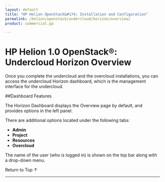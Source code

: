```yaml
---
layout: default
title: "HP Helion OpenStack&#174; Installation and Configuration"
permalink: /helion/openstack/undercloud/horizon/overview/
product: commercial.ga

---
```

<!--PUBLISHED-->


<script>

function PageRefresh {
onLoad="window.refresh"
}

PageRefresh();

</script>
<!--
<p style="font-size: small;"> <a href="/helion/openstack/support-matrix-beta/">&#9664; PREV</a> | <a href="/helion/openstack/">&#9650; UP</a> | <a href="/helion/openstack/install-beta/prereqs/">NEXT &#9654;</a> </p>
-->

# HP Helion 1.0 OpenStack&#174;: Undercloud Horizon Overview
Once you complete the undercloud and the overcloud installations, you can access the undercloud Horizon dashboard, which is the management interface for the undercloud. 

##Dashboard Features

The Horizon Dashboard displays the Overview page by default, and provides options in the left panel.

There are additional options located under the following tabs: 


* **Admin**
* **Project**
* **Resources**
* **Overcloud**

The name of the user (who is logged in) is shown on the top bar along with a drop-down menu. 

<a href="#top" style="padding:14px 0px 14px 0px; text-decoration: none;"> Return to Top &#8593; </a>

----
